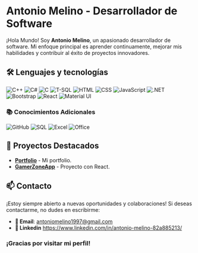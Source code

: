 # **Antonio Melino** - Desarrollador de Software  

¡Hola Mundo! Soy **Antonio Melino**, un apasionado desarrollador de software. Mi enfoque principal es aprender continuamente, mejorar mis habilidades y contribuir al éxito de proyectos innovadores.    

## **🛠️ Lenguajes y tecnologías**  
![C++](https://img.shields.io/badge/C++-00599C?style=for-the-badge&logo=c%2B%2B&logoColor=white)
![C#](https://img.shields.io/badge/C%23-239120?style=for-the-badge&logo=c-sharp&logoColor=white)
![C](https://img.shields.io/badge/C-A8B9CC?style=for-the-badge&logo=c&logoColor=white)
![T-SQL](https://img.shields.io/badge/T--SQL-CC2927?style=for-the-badge&logo=microsoft-sql-server&logoColor=white)
![HTML](https://img.shields.io/badge/HTML-E34F26?style=for-the-badge&logo=html5&logoColor=white)
![CSS](https://img.shields.io/badge/CSS-1572B6?style=for-the-badge&logo=css3&logoColor=white)
![JavaScript](https://img.shields.io/badge/JavaScript-F7DF1E?style=for-the-badge&logo=javascript&logoColor=black)
![.NET](https://img.shields.io/badge/.NET-512BD4?style=for-the-badge&logo=dotnet&logoColor=white)
![Bootstrap](https://img.shields.io/badge/Bootstrap-7952B3?style=for-the-badge&logo=bootstrap&logoColor=white)
![React](https://img.shields.io/badge/React-61DAFB?style=for-the-badge&logo=react&logoColor=black)
![Material UI](https://img.shields.io/badge/Material%20UI-007FFF?style=for-the-badge&logo=mui&logoColor=white)

### **📚 Conocimientos Adicionales**  
![GitHub](https://img.shields.io/badge/GitHub-181717?style=for-the-badge&logo=github&logoColor=white)
![SQL](https://img.shields.io/badge/SQL-4479A1?style=for-the-badge&logo=mysql&logoColor=white)
![Excel](https://img.shields.io/badge/Excel-217346?style=for-the-badge&logo=microsoft-excel&logoColor=white)
![Office](https://img.shields.io/badge/Office-D83B01?style=for-the-badge&logo=microsoft-office&logoColor=white)

## **🚀 Proyectos Destacados**  
- **[Portfolio](https://antoniomelino.github.io/Portfolio/#)** - Mi portfolio.  
- **[GamerZoneApp](https://gamer-zone-app.vercel.app/)** - Proyecto con React.  

## **📫 Contacto**  
¡Estoy siempre abierto a nuevas oportunidades y colaboraciones! Si deseas contactarme, no dudes en escribirme:  
- **📧 Email**: antoniomelino1997@gmail.com
- **🔗 Linkedin** https://www.linkedin.com/in/antonio-melino-82a885213/

### **¡Gracias por visitar mi perfil!** 


